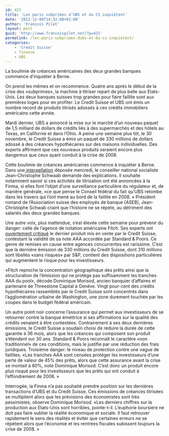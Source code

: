 ```yaml
---
id: 421
title: 'Les paris subprimes d’UBS et du CS inquiètent'
date: '2012-12-09T14:32:08+01:00'
author: 'François Pilet'
layout: post
guid: 'http://www.francoispilet.net/?p=421'
permalink: /les-paris-subprimes-dubs-et-du-cs-inquietent/
categories:
    - 'Credit Suisse'
    - finance
    - UBS
---
```


La boulimie de créances américaines des deux grandes banques commence d’inquiéter à Berne.

On prend les mêmes et on recommence. Quatre ans après le début de la crise des «subprimes», la machine à titriser repart de plus belle aux Etats-Unis. Les deux banques suisses trop grandes pour faire faillite sont aux premières loges pour en profiter. Le Credit Suisse et UBS ont émis un nombre record de produits titrisés adossés à ces crédits immobiliers américains cette année.

Mardi dernier, UBS a annoncé la mise sur le marché d’un nouveau paquet de 1,5 milliard de dollars de crédits liés à des supermarchés et des hôtels au Texas, en Californie et dans l’Ohio. A peine une semaine plus tôt, le 30 novembre, le Credit Suisse a émis un paquet de 330 millions de dollars adossé à des créances hypothécaires sur des maisons individuelles. Des experts affirment que ces nouveaux produits seraient encore plus dangereux que ceux ayant conduit à la crise de 2008.

Cette boulimie de créances américaines commence à inquiéter à Berne. Dans une[ interpellation](http://www.parlament.ch/f/suche/pages/geschaefte.aspx?gesch_id=20124059) déposée mercredi, le conseiller national socialiste Jean-Christophe Schwaab demande des explications. Il souhaite notamment savoir si ces activités de titrisation ont été annoncées à la Finma, si elles font l’objet d’une surveillance particulière du régulateur et, de manière générale, «ce que pense le Conseil fédéral du fait qu’UBS retombe dans les travers qui l’ont mené au bord de la faillite en 2008. » Président romand de l’Association suisse des employés de banque (ASEB), Jean-Christophe Schwab craint que l’histoire ne se répète, au détriment des salariés des deux grandes banques.

Une autre voix, plus inattendue, s’est élevée cette semaine pour prévenir du danger: celle de l’agence de notation américaine Fitch. Ses experts ont [ouvertement critiqué](http://www.businesswire.com/news/home/20121203006374/en/Fitch-Credit-Suisse-2012-CIM3-High-Quality-Falls) le dernier produit mis en vente par le Credit Suisse, contestant la validité de sa note AAA accordée par Standard &amp; Poors. Ce genre de remises en cause entre agences concurrentes est rarissime. C’est que la dernière émission de 330 millions du Credit Suisse, dont 310 millions sont libellés «sans risques» par S&amp;P, contient des dispositions particulières qui augmentent le risque pour les investisseurs.

«Fitch reproche la concentration géographique des prêts ainsi que la structuration de l’émission qui ne protège pas suffisamment les tranches AAA du pool», décode Dominique Morisod, ancien banquier d’affaires et partenaire de Threestone Capital à Genève. Vingt pour-cent des crédits hypothécaires rassemblés par le Credit Suisse sont concentrés dans l’agglomération urbaine de Washington, une zone durement touchée par les coupes dans le budget fédéral américain.

Un autre point noir concerne l’assurance qui permet aux investisseurs de se retourner contre la banque émettrice si ses affirmations sur la qualité des crédits venaient à être contestées. Contrairement à ses deux dernières émissions, le Credit Suisse a soudain choisi de réduire la durée de cette garantie à 36 mois, alors que les créances qui composent son produit s’étendent sur 30 ans. Standard &amp; Poors reconnaît le caractère «non traditionnel» de ces conditions, mais le justifie par une réduction des frais juridiques. Troisième danger: le niveau de protection contre une vague de faillites. «Les tranches AAA sont censées protéger les investisseurs d’une perte de valeur de 45% des prêts, alors que cette assurance avant la crise se montait à 60%, note Dominique Morisod. C’est donc un produit encore plus risqué pour les investisseurs que les prêts qui ont conduit à l’effondrement de 2008. »

Interrogée, la Finma n’a pas souhaité prendre position sur les dernières transactions d’UBS et du Credit Suisse. Ces émissions de créances titrisées se multiplient alors que les prévisions des économistes sont très pessimistes, observe Dominique Morisod. «Les derniers chiffres sur la production aux Etats-Unis sont horribles, pointe-t-il. L’euphorie boursière ne doit pas faire oublier la réalité économique et sociale. Il faut retrouver rapidement le sens des réalités et éviter que certaines erreurs ne se répètent alors que l’économie et les rentrées fiscales subissent toujours la crise de 2008. »
